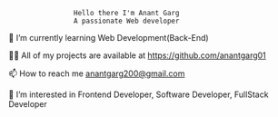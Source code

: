                    Hello there I'm Anant Garg
                    A passionate Web developer
                    

🌱 I’m currently learning Web Development(Back-End)

👨‍💻 All of my projects are available at https://github.com/anantgarg01

📫 How to reach me anantgarg200@gmail.com

👀 I’m interested in Frontend Developer, Software Developer, FullStack Developer



<!---
anantgarg01/anantgarg01 is a ✨ special ✨ repository because its `README.md` (this file) appears on your GitHub profile.
You can click the Preview link to take a look at your changes.
--->
